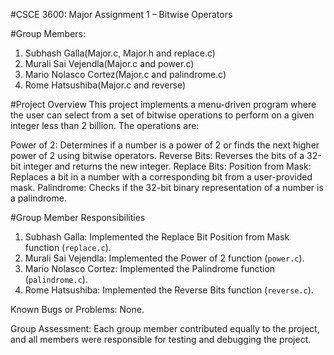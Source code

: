 #CSCE 3600: Major Assignment 1 – Bitwise Operators

#Group Members:

1. Subhash Galla(Major.c, Major.h and replace.c)
2. Murali Sai Vejendla(Major.c and power.c)
3. Mario Nolasco Cortez(Major.c and palindrome.c)
4. Rome Hatsushiba(Major.c and reverse)

#Project Overview
This project implements a menu-driven program where the user can select from a set of bitwise operations to perform on a given integer less than 2 billion. The operations are:

Power of 2: Determines if a number is a power of 2 or finds the next higher power of 2 using bitwise operators.
Reverse Bits: Reverses the bits of a 32-bit integer and returns the new integer.
Replace Bits: Position from Mask: Replaces a bit in a number with a corresponding bit from a user-provided mask.
Palindrome: Checks if the 32-bit binary representation of a number is a palindrome.

#Group Member Responsibilities

1. Subhash Galla: Implemented the Replace Bit Position from Mask function (`replace.c`).
2. Murali Sai Vejendla: Implemented the Power of 2 function (`power.c`).
3. Mario Nolasco Cortez: Implemented the Palindrome function (`palindrome.c`).
4. Rome Hatsushiba: Implemented the Reverse Bits function (`reverse.c`).

Known Bugs or Problems: None.

Group Assessment:
Each group member contributed equally to the project, and all members were responsible for testing and debugging the project.
